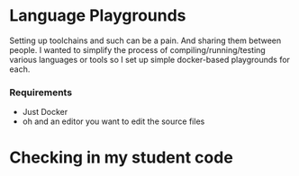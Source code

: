 # Language Playgrounds

Setting up toolchains and such can be a pain. And sharing them between people. I wanted to simplify the process of compiling/running/testing various languages or tools so I set up simple docker-based playgrounds for each.

### Requirements
- Just Docker
- oh and an editor you want to edit the source files

# Checking in my student code

